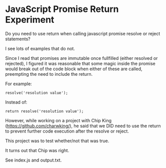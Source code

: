# JavaScript Promise Return Experiment

Do you need to use return when calling javascript promise resolve or reject statements?

I see lots of examples that do not.

Since I read that promises are immutable once fullfilled (either resolved or rejected), 
I figured it was reasonable that some magic inside the promise would break out of the 
code block when either of these are called, preempting the need to include the return.

For example:

    resolve('resolution value');

Instead of:

    return resolve('resolution value');

However, while working on a project with Chip King (https://github.com/charwking/), 
he said that we DID need to use the return to prevent further code execution after 
the resolve or reject.

This project was to test whether/not that was true.

It turns out that Chip was right.

See index.js and output.txt.